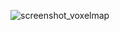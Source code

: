 ![screenshot_voxelmap](https://user-images.githubusercontent.com/49315740/207839482-e8c14bf7-a274-4709-9bc0-b2ce07cb09d6.jpg)
